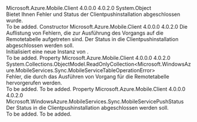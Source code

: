 <Type Name="MobileServicePushCompletionResult" FullName="Microsoft.WindowsAzure.MobileServices.Sync.MobileServicePushCompletionResult">
  <TypeSignature Language="C#" Value="public class MobileServicePushCompletionResult" />
  <TypeSignature Language="ILAsm" Value=".class public auto ansi beforefieldinit MobileServicePushCompletionResult extends System.Object" />
  <TypeSignature Language="DocId" Value="T:Microsoft.WindowsAzure.MobileServices.Sync.MobileServicePushCompletionResult" />
  <TypeSignature Language="VB.NET" Value="Public Class MobileServicePushCompletionResult" />
  <TypeSignature Language="F#" Value="type MobileServicePushCompletionResult = class" />
  <AssemblyInfo>
    <AssemblyName>Microsoft.Azure.Mobile.Client</AssemblyName>
    <AssemblyVersion>4.0.0.0</AssemblyVersion>
    <AssemblyVersion>4.0.2.0</AssemblyVersion>
  </AssemblyInfo>
  <Base>
    <BaseTypeName>System.Object</BaseTypeName>
  </Base>
  <Interfaces />
  <Docs>
    <summary>
            Bietet Ihnen Fehler und Status der Clientpushinstallation abgeschlossen wurde.
            </summary>
    <remarks>To be added.</remarks>
  </Docs>
  <Members>
    <Member MemberName=".ctor">
      <MemberSignature Language="C#" Value="public MobileServicePushCompletionResult (System.Collections.Generic.IEnumerable&lt;Microsoft.WindowsAzure.MobileServices.Sync.MobileServiceTableOperationError&gt; errors, Microsoft.WindowsAzure.MobileServices.Sync.MobileServicePushStatus status);" />
      <MemberSignature Language="ILAsm" Value=".method public hidebysig specialname rtspecialname instance void .ctor(class System.Collections.Generic.IEnumerable`1&lt;class Microsoft.WindowsAzure.MobileServices.Sync.MobileServiceTableOperationError&gt; errors, valuetype Microsoft.WindowsAzure.MobileServices.Sync.MobileServicePushStatus status) cil managed" />
      <MemberSignature Language="DocId" Value="M:Microsoft.WindowsAzure.MobileServices.Sync.MobileServicePushCompletionResult.#ctor(System.Collections.Generic.IEnumerable{Microsoft.WindowsAzure.MobileServices.Sync.MobileServiceTableOperationError},Microsoft.WindowsAzure.MobileServices.Sync.MobileServicePushStatus)" />
      <MemberSignature Language="VB.NET" Value="Public Sub New (errors As IEnumerable(Of MobileServiceTableOperationError), status As MobileServicePushStatus)" />
      <MemberSignature Language="F#" Value="new Microsoft.WindowsAzure.MobileServices.Sync.MobileServicePushCompletionResult : seq&lt;Microsoft.WindowsAzure.MobileServices.Sync.MobileServiceTableOperationError&gt; * Microsoft.WindowsAzure.MobileServices.Sync.MobileServicePushStatus -&gt; Microsoft.WindowsAzure.MobileServices.Sync.MobileServicePushCompletionResult" Usage="new Microsoft.WindowsAzure.MobileServices.Sync.MobileServicePushCompletionResult (errors, status)" />
      <MemberType>Constructor</MemberType>
      <AssemblyInfo>
        <AssemblyName>Microsoft.Azure.Mobile.Client</AssemblyName>
        <AssemblyVersion>4.0.0.0</AssemblyVersion>
        <AssemblyVersion>4.0.2.0</AssemblyVersion>
      </AssemblyInfo>
      <Parameters>
        <Parameter Name="errors" Type="System.Collections.Generic.IEnumerable&lt;Microsoft.WindowsAzure.MobileServices.Sync.MobileServiceTableOperationError&gt;" />
        <Parameter Name="status" Type="Microsoft.WindowsAzure.MobileServices.Sync.MobileServicePushStatus" />
      </Parameters>
      <Docs>
        <param name="errors">Die Auflistung von Fehlern, die zur Ausführung des Vorgangs auf die Remotetabelle aufgetreten sind.</param>
        <param name="status">Der Status in die Clientpushinstallation abgeschlossen werden soll.</param>
        <summary>
            Initialisiert eine neue Instanz von <see cref="T:Microsoft.WindowsAzure.MobileServices.Sync.MobileServicePushCompletionResult" />.</summary>
        <remarks>To be added.</remarks>
      </Docs>
    </Member>
    <Member MemberName="Errors">
      <MemberSignature Language="C#" Value="public System.Collections.ObjectModel.ReadOnlyCollection&lt;Microsoft.WindowsAzure.MobileServices.Sync.MobileServiceTableOperationError&gt; Errors { get; }" />
      <MemberSignature Language="ILAsm" Value=".property instance class System.Collections.ObjectModel.ReadOnlyCollection`1&lt;class Microsoft.WindowsAzure.MobileServices.Sync.MobileServiceTableOperationError&gt; Errors" />
      <MemberSignature Language="DocId" Value="P:Microsoft.WindowsAzure.MobileServices.Sync.MobileServicePushCompletionResult.Errors" />
      <MemberSignature Language="VB.NET" Value="Public ReadOnly Property Errors As ReadOnlyCollection(Of MobileServiceTableOperationError)" />
      <MemberSignature Language="F#" Value="member this.Errors : System.Collections.ObjectModel.ReadOnlyCollection&lt;Microsoft.WindowsAzure.MobileServices.Sync.MobileServiceTableOperationError&gt;" Usage="Microsoft.WindowsAzure.MobileServices.Sync.MobileServicePushCompletionResult.Errors" />
      <MemberType>Property</MemberType>
      <AssemblyInfo>
        <AssemblyName>Microsoft.Azure.Mobile.Client</AssemblyName>
        <AssemblyVersion>4.0.0.0</AssemblyVersion>
        <AssemblyVersion>4.0.2.0</AssemblyVersion>
      </AssemblyInfo>
      <ReturnValue>
        <ReturnType>System.Collections.ObjectModel.ReadOnlyCollection&lt;Microsoft.WindowsAzure.MobileServices.Sync.MobileServiceTableOperationError&gt;</ReturnType>
      </ReturnValue>
      <Docs>
        <summary>
            Fehler, die durch das Ausführen von Vorgang für die Remotetabelle hervorgerufen werden.
            </summary>
        <value>To be added.</value>
        <remarks>To be added.</remarks>
      </Docs>
    </Member>
    <Member MemberName="Status">
      <MemberSignature Language="C#" Value="public Microsoft.WindowsAzure.MobileServices.Sync.MobileServicePushStatus Status { get; }" />
      <MemberSignature Language="ILAsm" Value=".property instance valuetype Microsoft.WindowsAzure.MobileServices.Sync.MobileServicePushStatus Status" />
      <MemberSignature Language="DocId" Value="P:Microsoft.WindowsAzure.MobileServices.Sync.MobileServicePushCompletionResult.Status" />
      <MemberSignature Language="VB.NET" Value="Public ReadOnly Property Status As MobileServicePushStatus" />
      <MemberSignature Language="F#" Value="member this.Status : Microsoft.WindowsAzure.MobileServices.Sync.MobileServicePushStatus" Usage="Microsoft.WindowsAzure.MobileServices.Sync.MobileServicePushCompletionResult.Status" />
      <MemberType>Property</MemberType>
      <AssemblyInfo>
        <AssemblyName>Microsoft.Azure.Mobile.Client</AssemblyName>
        <AssemblyVersion>4.0.0.0</AssemblyVersion>
        <AssemblyVersion>4.0.2.0</AssemblyVersion>
      </AssemblyInfo>
      <ReturnValue>
        <ReturnType>Microsoft.WindowsAzure.MobileServices.Sync.MobileServicePushStatus</ReturnType>
      </ReturnValue>
      <Docs>
        <summary>
            Der Status in die Clientpushinstallation abgeschlossen werden soll.
            </summary>
        <value>To be added.</value>
        <remarks>To be added.</remarks>
      </Docs>
    </Member>
  </Members>
</Type>